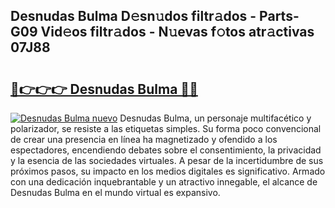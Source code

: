 ## Desnudas Bulma D𝚎sn𝚞dos filtr𝚊dos - Parts-G09 Vid𝚎os filtr𝚊dos - N𝚞evas f𝚘tos atr𝚊ctivas 07J88

# <h2><a href="http://mb4nf2.tromn.icu/?c=Desnudas+Bulma">🔗👉👉👉 Desnudas Bulma 🔗🔗</a></h2>

[![Desnudas Bulma nuevo](https://i.imgur.com/pEAQMta.gif)](http://mb4nf2.tromn.icu/?c=Desnudas+Bulma)
Desnudas Bulma, un personaje multifacético y polarizador, se resiste a las etiquetas simples. Su forma poco convencional de crear una presencia en línea ha magnetizado y ofendido a los espectadores, encendiendo debates sobre el consentimiento, la privacidad y la esencia de las sociedades virtuales. A pesar de la incertidumbre de sus próximos pasos, su impacto en los medios digitales es significativo. Armado con una dedicación inquebrantable y un atractivo innegable, el alcance de Desnudas Bulma en el mundo virtual es expansivo.
